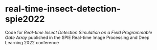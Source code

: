 # real-time-insect-detection-spie2022
Code for *Real-time Insect Detection Simulation on a Field Programmable Gate Array* published in the SPIE Real-time Image Processing and Deep Learning 2022 conference
